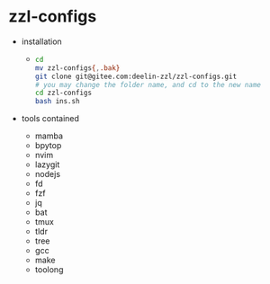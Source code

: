# zzl-configs

- installation

  - ```sh
    cd 
    mv zzl-configs{,.bak} 
    git clone git@gitee.com:deelin-zzl/zzl-configs.git
    # you may change the folder name, and cd to the new name
    cd zzl-configs
    bash ins.sh
    ```

- tools contained

  - mamba
  - bpytop
  - nvim
  - lazygit
  - nodejs
  - fd
  - fzf
  - jq
  - bat
  - tmux
  - tldr
  - tree
  - gcc
  - make
  - toolong

